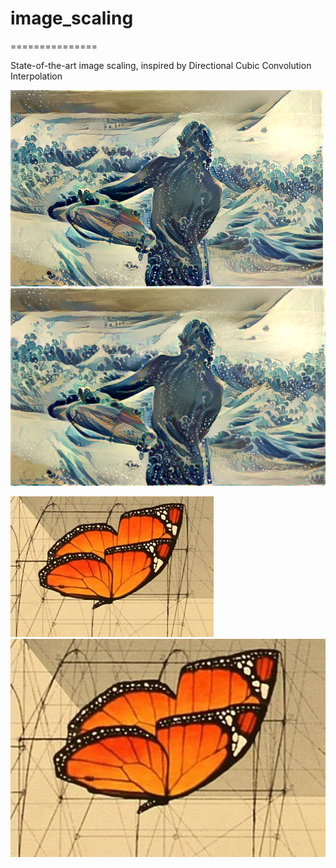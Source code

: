 # image_scaling
===============

State-of-the-art image scaling, inspired by Directional Cubic Convolution Interpolation

![befor](build/surf.png)
![after](build/bigsurf.png)

![befor](build/pap.jpg)
![after](build/pap3.jpg)
